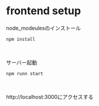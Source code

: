 # frontend setup

node_modeulesのインストール

```
npm install
```

<br>

サーバー起動

```
npm runn start
```

<br>

http://localhost:3000にアクセスする
